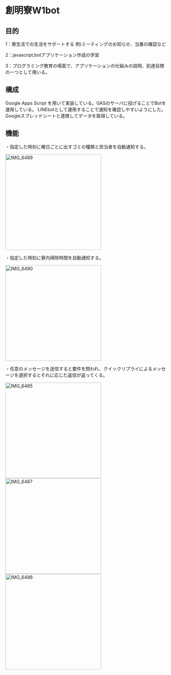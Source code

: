 # 創明寮W1bot

## 目的
1：寮生活での生活をサポートする
例)ミーティングのお知らせ、当番の確認など

2：javascript,botアプリケーション作成の学習

3：プログラミング教育の場面で、アプリケーションの仕組みの説明、到達目標の一つとして用いる。

## 構成
Google Apps Script を用いて実装している。GASのサーバに投げることでBotを運用している。
LINEbotとして運用することで通知を確認しやすいようにした。
Googleスプレッドシートと連携してデータを取得している。

## 機能
<p>・指定した時刻に曜日ごとに出すゴミの種類と担当者を自動通知する。</p>

<img src="https://github.com/s1290078/SomeiW1bot/assets/108910839/343eb0eb-4d83-44b2-9f31-c0d6f7bd1395" alt="IMG_6489" width="300">


<p>・指定した時刻に寮内掃除時間を自動通知する。</p>

<img src="https://github.com/s1290078/SomeiW1bot/assets/108910839/a19c1071-ad33-4071-80dc-a01fc4a684ef" alt="IMG_6490" width="300">


<p>・任意のメッセージを送信すると要件を問われ、クイックリプライによるメッセージを選択するとそれに応じた返信が返ってくる。</p>

<img src="https://github.com/s1290078/SomeiW1bot/assets/108910839/34d18728-1cbc-4bda-8d46-ebd0fd27347e" alt="IMG_6485" width="300">

<img src="https://github.com/s1290078/SomeiW1bot/assets/108910839/db5edd86-480c-4370-bb55-e9ecc7888b9a" alt="IMG_6487" width="300">

<img src="https://github.com/s1290078/SomeiW1bot/assets/108910839/e6b446d7-7d5a-4472-ae4e-c779df5e3a91" alt="IMG_6486" width="300">
